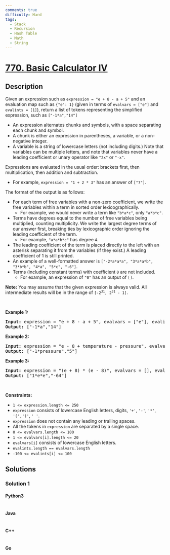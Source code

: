 ```yaml
---
comments: true
difficulty: Hard
tags:
  - Stack
  - Recursion
  - Hash Table
  - Math
  - String
---
```


<!-- problem:start -->

# [770. Basic Calculator IV](https://leetcode.com/problems/basic-calculator-iv)


## Description

<!-- description:start -->

<p>Given an expression such as <code>expression = &quot;e + 8 - a + 5&quot;</code> and an evaluation map such as <code>{&quot;e&quot;: 1}</code> (given in terms of <code>evalvars = [&quot;e&quot;]</code> and <code>evalints = [1]</code>), return a list of tokens representing the simplified expression, such as <code>[&quot;-1*a&quot;,&quot;14&quot;]</code></p>

<ul>
	<li>An expression alternates chunks and symbols, with a space separating each chunk and symbol.</li>
	<li>A chunk is either an expression in parentheses, a variable, or a non-negative integer.</li>
	<li>A variable is a string of lowercase letters (not including digits.) Note that variables can be multiple letters, and note that variables never have a leading coefficient or unary operator like <code>&quot;2x&quot;</code> or <code>&quot;-x&quot;</code>.</li>
</ul>

<p>Expressions are evaluated in the usual order: brackets first, then multiplication, then addition and subtraction.</p>

<ul>
	<li>For example, <code>expression = &quot;1 + 2 * 3&quot;</code> has an answer of <code>[&quot;7&quot;]</code>.</li>
</ul>

<p>The format of the output is as follows:</p>

<ul>
	<li>For each term of free variables with a non-zero coefficient, we write the free variables within a term in sorted order lexicographically.
	<ul>
		<li>For example, we would never write a term like <code>&quot;b*a*c&quot;</code>, only <code>&quot;a*b*c&quot;</code>.</li>
	</ul>
	</li>
	<li>Terms have degrees equal to the number of free variables being multiplied, counting multiplicity. We write the largest degree terms of our answer first, breaking ties by lexicographic order ignoring the leading coefficient of the term.
	<ul>
		<li>For example, <code>&quot;a*a*b*c&quot;</code> has degree <code>4</code>.</li>
	</ul>
	</li>
	<li>The leading coefficient of the term is placed directly to the left with an asterisk separating it from the variables (if they exist.) A leading coefficient of 1 is still printed.</li>
	<li>An example of a well-formatted answer is <code>[&quot;-2*a*a*a&quot;, &quot;3*a*a*b&quot;, &quot;3*b*b&quot;, &quot;4*a&quot;, &quot;5*c&quot;, &quot;-6&quot;]</code>.</li>
	<li>Terms (including constant terms) with coefficient <code>0</code> are not included.
	<ul>
		<li>For example, an expression of <code>&quot;0&quot;</code> has an output of <code>[]</code>.</li>
	</ul>
	</li>
</ul>

<p><strong>Note:</strong> You may assume that the given expression is always valid. All intermediate results will be in the range of <code>[-2<sup>31</sup>, 2<sup>31</sup> - 1]</code>.</p>

<p>&nbsp;</p>
<p><strong class="example">Example 1:</strong></p>

<pre>
<strong>Input:</strong> expression = &quot;e + 8 - a + 5&quot;, evalvars = [&quot;e&quot;], evalints = [1]
<strong>Output:</strong> [&quot;-1*a&quot;,&quot;14&quot;]
</pre>

<p><strong class="example">Example 2:</strong></p>

<pre>
<strong>Input:</strong> expression = &quot;e - 8 + temperature - pressure&quot;, evalvars = [&quot;e&quot;, &quot;temperature&quot;], evalints = [1, 12]
<strong>Output:</strong> [&quot;-1*pressure&quot;,&quot;5&quot;]
</pre>

<p><strong class="example">Example 3:</strong></p>

<pre>
<strong>Input:</strong> expression = &quot;(e + 8) * (e - 8)&quot;, evalvars = [], evalints = []
<strong>Output:</strong> [&quot;1*e*e&quot;,&quot;-64&quot;]
</pre>

<p>&nbsp;</p>
<p><strong>Constraints:</strong></p>

<ul>
	<li><code>1 &lt;= expression.length &lt;= 250</code></li>
	<li><code>expression</code> consists of lowercase English letters, digits, <code>&#39;+&#39;</code>, <code>&#39;-&#39;</code>, <code>&#39;*&#39;</code>, <code>&#39;(&#39;</code>, <code>&#39;)&#39;</code>, <code>&#39; &#39;</code>.</li>
	<li><code>expression</code> does not contain any leading or trailing spaces.</li>
	<li>All the tokens in <code>expression</code> are separated by a single space.</li>
	<li><code>0 &lt;= evalvars.length &lt;= 100</code></li>
	<li><code>1 &lt;= evalvars[i].length &lt;= 20</code></li>
	<li><code>evalvars[i]</code> consists of lowercase English letters.</li>
	<li><code>evalints.length == evalvars.length</code></li>
	<li><code>-100 &lt;= evalints[i] &lt;= 100</code></li>
</ul>

<!-- description:end -->

## Solutions

<!-- solution:start -->

### Solution 1

<!-- tabs:start -->

#### Python3

```python

```

#### Java

```java

```

#### C++

```cpp

```

#### Go

```go

```

<!-- tabs:end -->

<!-- solution:end -->

<!-- problem:end -->
